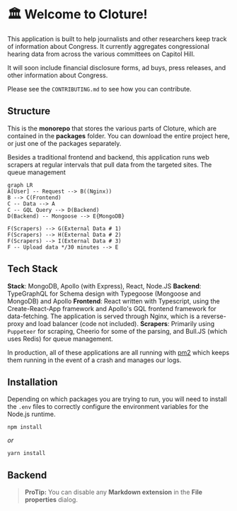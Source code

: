 # 🏛️ Welcome to Cloture! 

This application is built to help journalists and other researchers keep track of information about Congress. It currently aggregates congressional hearing data from across the various committees on Capitol Hill. 

It will soon include financial disclosure forms, ad buys, press releases, and other information about Congress.

Please see the `CONTRIBUTING.md` to see how you can contribute.

## Structure

This is the **monorepo**  that stores the various parts of Cloture, which are contained in the **packages** folder. You can download the entire project here, or just one of the packages separately.

Besides a traditional frontend and backend, this application runs web scrapers at regular intervals that pull data from the targeted sites. The queue management 

```mermaid
graph LR
A[User] -- Request --> B((Nginx))
B --> C(Frontend)
C -- Data --> A
C -- GQL Query --> D(Backend)
D(Backend) -- Mongoose --> E{MongoDB}

F(Scrapers) --> G(External Data # 1)
F(Scrapers) --> H(External Data # 2)
F(Scrapers) --> I(External Data # 3)
F -- Upload data */30 minutes --> E
```
## Tech Stack

**Stack**: MongoDB, Apollo (with Express), React, Node.JS
**Backend**: TypeGraphQL for Schema design with Typegoose (Mongoose and MongoDB) and Apollo
**Frontend**:  React written with Typescript, using the Create-React-App framework and Apollo's GQL frontend framework for data-fetching. The application is served through Nginx, which is a reverse-proxy and load balancer (code not included).
**Scrapers**: Primarily using `Puppeteer` for scraping, Cheerio for some of the parsing, and Bull.JS (which uses Redis) for queue management. 

In production, all of these applications are all running with [pm2](https://pm2.io/) which keeps them running in the event of a crash and manages our logs.

## Installation

Depending on which packages you are trying to run, you will need to install the `.env` files to correctly configure the environment variables for the Node.js runtime.

`npm install` 

*or*

`yarn install` 


## Backend

> **ProTip:** You can disable any **Markdown extension** in the **File properties** dialog.

